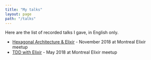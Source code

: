 ```yaml
---
title: "My talks"
layout: page
path: "/talks"
---
```


Here are the list of recorded talks I gave, in English only.

* [Hexagonal Architecture & Elixir](https://youtu.be/sdM1KkjtCe8) - November 2018 at Montreal Elixir meetup
* [TDD with Elixir](https://youtu.be/HlGaHZWqItU) - May 2018 at Montreal Elixir meetup
